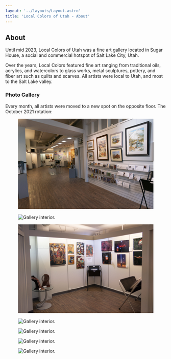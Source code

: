 ```yaml
---
layout: '../layouts/Layout.astro'
title: 'Local Colors of Utah - About'
---
```


## About

Until mid 2023, Local Colors of Utah was a fine art gallery located in Sugar House, a social and commercial hotspot of Salt Lake City, Utah.

Over the years, Local Colors featured fine art ranging from traditional oils, acrylics, and watercolors to glass works, metal sculptures, pottery, and fiber art such as quilts and scarves. All artists were local to Utah, and most to the Salt Lake valley.

### Photo Gallery

Every month, all artists were moved to a new spot on the opposite floor. The October 2021 rotation:

<figure>
	<img alt="Gallery interior." src="/src/assets/2021-10/_1020004.jpg">
</figure>
<figure>
	<img alt="Gallery interior." src="/src/assets/2021-10/_1020008.jpg">
</figure>
<figure>
	<img alt="Gallery interior." src="/src/assets/2021-10/_1020034.jpg">
</figure>
<figure>
	<img alt="Gallery interior." src="/src/assets/2021-10/_1020047.jpg">
</figure>
<figure>
	<img alt="Gallery interior." src="/src/assets/2021-10/_1020049.jpg">
</figure>
<figure>
	<img alt="Gallery interior." src="/src/assets/2021-10/_1020052.jpg">
</figure>
<figure>
	<img alt="Gallery interior." src="/src/assets/2021-10/_1020089.jpg">
</figure>
